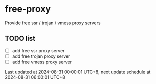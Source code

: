 
# free-proxy
Provide free ssr / trojan / vmess proxy servers


## TODO list
- [ ] add free ssr proxy server
- [ ] add free trojan proxy server
- [ ] add free vmess proxy server

Last updated at 2024-08-31 00:00:01 UTC+8, next update schedule at 2024-08-31 06:00:01 UTC+8

